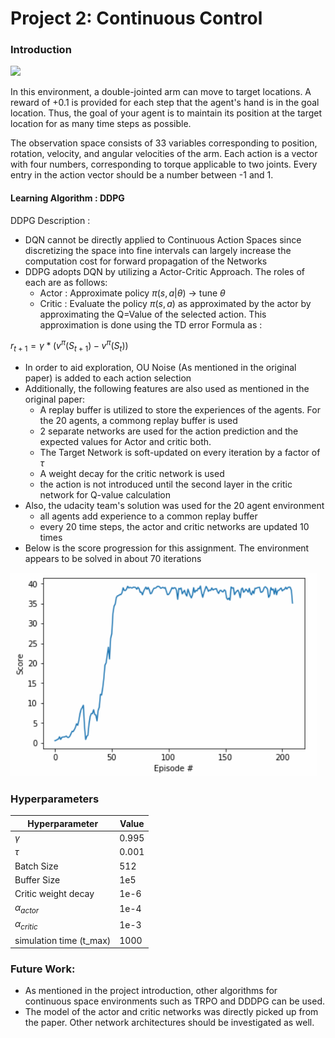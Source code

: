 
# Project 2: Continuous Control

### Introduction

![](output_gif.gif)

In this environment, a double-jointed arm can move to target locations. A reward of +0.1 is provided for each step that the agent's hand is in the goal location. Thus, the goal of your agent is to maintain its position at the target location for as many time steps as possible.

The observation space consists of 33 variables corresponding to position, rotation, velocity, and angular velocities of the arm. Each action is a vector with four numbers, corresponding to torque applicable to two joints. Every entry in the action vector should be a number between -1 and 1.

#### Learning Algorithm : DDPG 

DDPG Description : 

- DQN cannot be directly applied to Continuous Action Spaces since discretizing the space into fine intervals can largely increase the computation cost for forward propagation of the Networks
- DDPG adopts DQN by utilizing a Actor-Critic Approach. The roles of each are as follows:
  - Actor : Approximate policy $\pi(s,a|\theta)$ $\to$ tune $\theta$
  - Critic : Evaluate the policy $\pi(s,a)$ as approximated by the actor by  approximating the Q=Value of the selected action. This approximation is done using the TD error Formula as :

$r_{t+1} = \gamma * (v^{\pi}(S_{t+1}) - v^{\pi}(S_{t}))$

- In order to aid exploration, OU Noise (As mentioned in the original paper) is added to each action selection
- Additionally, the following features are also used as mentioned in the original paper:
  - A replay buffer is utilized to store the experiences of the agents. For the 20 agents, a commong replay buffer is used
  - 2 separate networks are used for the action prediction and the expected values for Actor and critic both.
  - The Target Network is soft-updated on every iteration by a factor of $\tau$
  - A weight decay for the critic network is used
  - the action is not introduced until the second layer in the critic network for Q-value calculation
- Also, the udacity team's solution was used for the 20 agent environment
  - all agents add experience to a common replay buffer
  - every 20 time steps, the actor and critic networks are updated 10 times
- Below is the score progression for this assignment. The environment appears to be solved in about 70 iterations 

![scores](scores.png)

### Hyperparameters

| Hyperparameter          | Value |
| ----------------------- | ----- |
| $\gamma$                | 0.995 |
| $\tau$                  | 0.001 |
| Batch Size              | 512   |
| Buffer Size             | 1e5   |
| Critic weight decay     | 1e-6  |
| $\alpha_{actor}$        | 1e-4  |
| $\alpha_{critic}$       | 1e-3  |
| simulation time (t_max) | 1000  |



### Future Work:

- As mentioned in the project introduction, other algorithms for continuous space environments such as TRPO and DDDPG can be used. 
- The model of the actor and critic networks was directly picked up from the paper. Other network architectures should be investigated as well.

